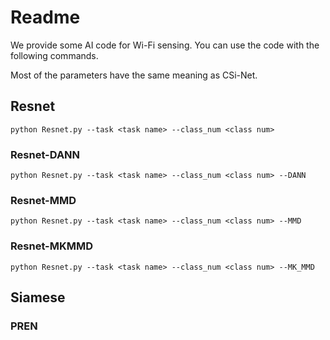 # Readme

We provide some AI code for Wi-Fi sensing. You can use the code with the following commands.

Most of the parameters have the same meaning as CSi-Net.



## Resnet

```shell
python Resnet.py --task <task name> --class_num <class num>
```

### Resnet-DANN

```shell
python Resnet.py --task <task name> --class_num <class num> --DANN
```



### Resnet-MMD

```shell
python Resnet.py --task <task name> --class_num <class num> --MMD
```



### Resnet-MKMMD

```shell
python Resnet.py --task <task name> --class_num <class num> --MK_MMD
```



## Siamese



### PREN






